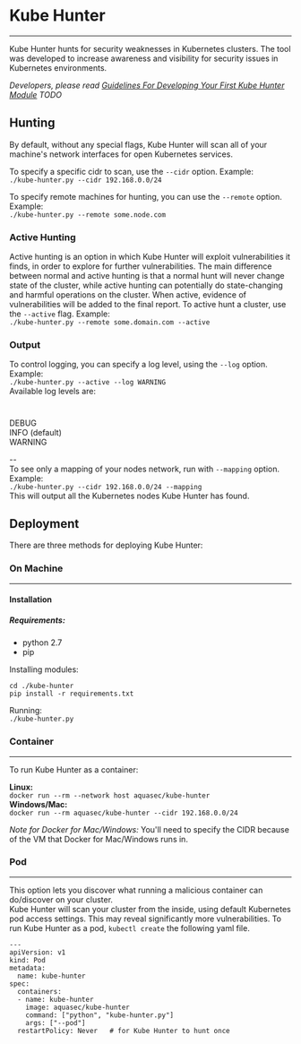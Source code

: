 # Kube Hunter
---
Kube Hunter hunts for security weaknesses in Kubernetes clusters. The tool was developed to increase awareness and visibility for security issues in Kubernetes environments.
  
_Developers, please read [Guidelines For Developing Your First Kube Hunter Module](src/README.md)_ *TODO*

## Hunting

By default, without any special flags, Kube Hunter will scan all of your machine's network interfaces for open Kubernetes services.

To specify a specific cidr to scan, use the `--cidr` option. Example:  
`./kube-hunter.py --cidr 192.168.0.0/24`  
  
To specify remote machines for hunting, you can use the `--remote` option. Example:  
`./kube-hunter.py --remote some.node.com`  

### Active Hunting

Active hunting is an option in which Kube Hunter will exploit vulnerabilities it finds, in order to explore for further vulnerabilities.
The main difference between normal and active hunting is that a normal hunt will never change state of the cluster, while active hunting can potentially do state-changing and harmful operations on the cluster.
When active, evidence of vulnerabilities will be added to the final report.
To active hunt a cluster, use the `--active` flag. Example:  
`./kube-hunter.py --remote some.domain.com --active`  

### Output
To control logging, you can specify a log level, using the `--log` option. Example:  
`./kube-hunter.py --active --log WARNING`  
Available log levels are: 
#
DEBUG  
INFO (default)  
WARNING
  
--  
To see only a mapping of your nodes network, run with `--mapping` option. Example:  
`./kube-hunter.py --cidr 192.168.0.0/24 --mapping`  
This will output all the Kubernetes nodes Kube Hunter has found.

## Deployment

There are three methods for deploying Kube Hunter:  
### On Machine
***
#### Installation
##### Requirements:

* python 2.7  
* pip  

Installing modules:  
~~~
cd ./kube-hunter
pip install -r requirements.txt
~~~
Running:  
`./kube-hunter.py`

### Container
***
To run Kube Hunter as a container:

**Linux:**  
`docker run --rm --network host aquasec/kube-hunter`  
**Windows/Mac:**   
`docker run --rm aquasec/kube-hunter --cidr 192.168.0.0/24`  

_Note for Docker for Mac/Windows:_ You'll need to specify the CIDR because of the VM that Docker for Mac/Windows runs in.

### Pod
***
This option lets you discover what running a malicious container can do/discover on your cluster.  
Kube Hunter will scan your cluster from the inside, using default Kubernetes pod access settings. This may reveal significantly more vulnerabilities. 
To run Kube Hunter as a pod, `kubectl create` the following yaml file.  
~~~
---
apiVersion: v1
kind: Pod
metadata:
  name: kube-hunter
spec:
  containers:
  - name: kube-hunter
    image: aquasec/kube-hunter
    command: ["python", "kube-hunter.py"]
    args: ["--pod"]
  restartPolicy: Never   # for Kube Hunter to hunt once
~~~
